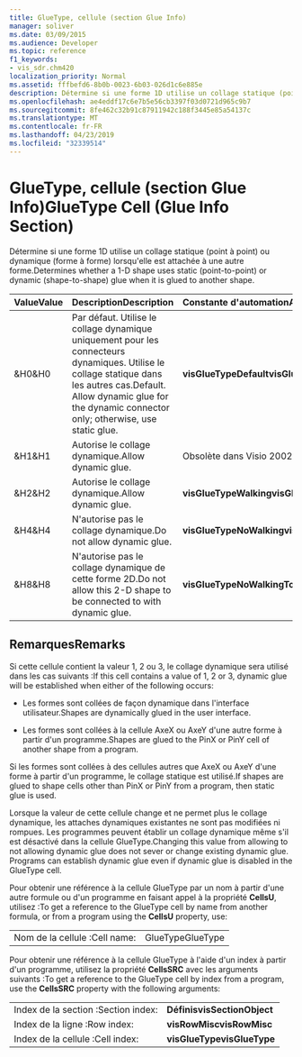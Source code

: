 ```yaml
---
title: GlueType, cellule (section Glue Info)
manager: soliver
ms.date: 03/09/2015
ms.audience: Developer
ms.topic: reference
f1_keywords:
- vis_sdr.chm420
localization_priority: Normal
ms.assetid: fffbefd6-8b0b-0023-6b03-026d1c6e885e
description: Détermine si une forme 1D utilise un collage statique (point à point) ou dynamique (forme à forme) lorsqu'elle est attachée à une autre forme.
ms.openlocfilehash: ae4eddf17c6e7b5e56cb3397f03d0721d965c9b7
ms.sourcegitcommit: 8fe462c32b91c87911942c188f3445e85a54137c
ms.translationtype: MT
ms.contentlocale: fr-FR
ms.lasthandoff: 04/23/2019
ms.locfileid: "32339514"
---
```

# <a name="gluetype-cell-glue-info-section"></a><span data-ttu-id="26715-103">GlueType, cellule (section Glue Info)</span><span class="sxs-lookup"><span data-stu-id="26715-103">GlueType Cell (Glue Info Section)</span></span>

<span data-ttu-id="26715-104">Détermine si une forme 1D utilise un collage statique (point à point) ou dynamique (forme à forme) lorsqu'elle est attachée à une autre forme.</span><span class="sxs-lookup"><span data-stu-id="26715-104">Determines whether a 1-D shape uses static (point-to-point) or dynamic (shape-to-shape) glue when it is glued to another shape.</span></span>
  
|<span data-ttu-id="26715-105">**Value**</span><span class="sxs-lookup"><span data-stu-id="26715-105">**Value**</span></span>|<span data-ttu-id="26715-106">**Description**</span><span class="sxs-lookup"><span data-stu-id="26715-106">**Description**</span></span>|<span data-ttu-id="26715-107">**Constante d'automation**</span><span class="sxs-lookup"><span data-stu-id="26715-107">**Automation constant**</span></span>|
|:-----|:-----|:-----|
| <span data-ttu-id="26715-108">&amp;H0</span><span class="sxs-lookup"><span data-stu-id="26715-108">&amp;H0</span></span>  <br/> | <span data-ttu-id="26715-p101">Par défaut. Utilise le collage dynamique uniquement pour les connecteurs dynamiques. Utilise le collage statique dans les autres cas.</span><span class="sxs-lookup"><span data-stu-id="26715-p101">Default. Allow dynamic glue for the dynamic connector only; otherwise, use static glue.</span></span>  <br/> |<span data-ttu-id="26715-111">**visGlueTypeDefault**</span><span class="sxs-lookup"><span data-stu-id="26715-111">**visGlueTypeDefault**</span></span> <br/> |
| <span data-ttu-id="26715-112">&amp;H1</span><span class="sxs-lookup"><span data-stu-id="26715-112">&amp;H1</span></span>  <br/> | <span data-ttu-id="26715-113">Autorise le collage dynamique.</span><span class="sxs-lookup"><span data-stu-id="26715-113">Allow dynamic glue.</span></span>  <br/> | <span data-ttu-id="26715-114">Obsolète dans Visio 2002</span><span class="sxs-lookup"><span data-stu-id="26715-114">Obsolete in Visio 2002</span></span>  <br/> |
| <span data-ttu-id="26715-115">&amp;H2</span><span class="sxs-lookup"><span data-stu-id="26715-115">&amp;H2</span></span>  <br/> | <span data-ttu-id="26715-116">Autorise le collage dynamique.</span><span class="sxs-lookup"><span data-stu-id="26715-116">Allow dynamic glue.</span></span>  <br/> |<span data-ttu-id="26715-117">**visGlueTypeWalking**</span><span class="sxs-lookup"><span data-stu-id="26715-117">**visGlueTypeWalking**</span></span> <br/> |
| <span data-ttu-id="26715-118">&amp;H4</span><span class="sxs-lookup"><span data-stu-id="26715-118">&amp;H4</span></span>  <br/> | <span data-ttu-id="26715-119">N'autorise pas le collage dynamique.</span><span class="sxs-lookup"><span data-stu-id="26715-119">Do not allow dynamic glue.</span></span>  <br/> |<span data-ttu-id="26715-120">**visGlueTypeNoWalking**</span><span class="sxs-lookup"><span data-stu-id="26715-120">**visGlueTypeNoWalking**</span></span> <br/> |
| <span data-ttu-id="26715-121">&amp;H8</span><span class="sxs-lookup"><span data-stu-id="26715-121">&amp;H8</span></span>  <br/> | <span data-ttu-id="26715-122">N'autorise pas le collage dynamique de cette forme 2D.</span><span class="sxs-lookup"><span data-stu-id="26715-122">Do not allow this 2-D shape to be connected to with dynamic glue.</span></span>  <br/> |<span data-ttu-id="26715-123">**visGlueTypeNoWalkingTo**</span><span class="sxs-lookup"><span data-stu-id="26715-123">**visGlueTypeNoWalkingTo**</span></span> <br/> |
   
## <a name="remarks"></a><span data-ttu-id="26715-124">Remarques</span><span class="sxs-lookup"><span data-stu-id="26715-124">Remarks</span></span>

<span data-ttu-id="26715-125">Si cette cellule contient la valeur 1, 2 ou 3, le collage dynamique sera utilisé dans les cas suivants :</span><span class="sxs-lookup"><span data-stu-id="26715-125">If this cell contains a value of 1, 2 or 3, dynamic glue will be established when either of the following occurs:</span></span>
  
- <span data-ttu-id="26715-126">Les formes sont collées de façon dynamique dans l'interface utilisateur.</span><span class="sxs-lookup"><span data-stu-id="26715-126">Shapes are dynamically glued in the user interface.</span></span>
    
- <span data-ttu-id="26715-127">Les formes sont collées à la cellule AxeX ou AxeY d'une autre forme à partir d'un programme.</span><span class="sxs-lookup"><span data-stu-id="26715-127">Shapes are glued to the PinX or PinY cell of another shape from a program.</span></span>
    
<span data-ttu-id="26715-128">Si les formes sont collées à des cellules autres que AxeX ou AxeY d'une forme à partir d'un programme, le collage statique est utilisé.</span><span class="sxs-lookup"><span data-stu-id="26715-128">If shapes are glued to shape cells other than PinX or PinY from a program, then static glue is used.</span></span>
  
<span data-ttu-id="26715-p102">Lorsque la valeur de cette cellule change et ne permet plus le collage dynamique, les attaches dynamiques existantes ne sont pas modifiées ni rompues. Les programmes peuvent établir un collage dynamique même s'il est désactivé dans la cellule GlueType.</span><span class="sxs-lookup"><span data-stu-id="26715-p102">Changing this value from allowing to not allowing dynamic glue does not sever or change existing dynamic glue. Programs can establish dynamic glue even if dynamic glue is disabled in the GlueType cell.</span></span>
  
<span data-ttu-id="26715-131">Pour obtenir une référence à la cellule GlueType par un nom à partir d'une autre formule ou d'un programme en faisant appel à la propriété **CellsU**, utilisez :</span><span class="sxs-lookup"><span data-stu-id="26715-131">To get a reference to the GlueType cell by name from another formula, or from a program using the **CellsU** property, use:</span></span> 
  
|||
|:-----|:-----|
| <span data-ttu-id="26715-132">Nom de la cellule :</span><span class="sxs-lookup"><span data-stu-id="26715-132">Cell name:</span></span>  <br/> | <span data-ttu-id="26715-133">GlueType</span><span class="sxs-lookup"><span data-stu-id="26715-133">GlueType</span></span>  <br/> |
   
<span data-ttu-id="26715-134">Pour obtenir une référence à la cellule GlueType à l'aide d'un index à partir d'un programme, utilisez la propriété **CellsSRC** avec les arguments suivants :</span><span class="sxs-lookup"><span data-stu-id="26715-134">To get a reference to the GlueType cell by index from a program, use the **CellsSRC** property with the following arguments:</span></span> 
  
|||
|:-----|:-----|
| <span data-ttu-id="26715-135">Index de la section :</span><span class="sxs-lookup"><span data-stu-id="26715-135">Section index:</span></span>  <br/> |<span data-ttu-id="26715-136">**Définis**</span><span class="sxs-lookup"><span data-stu-id="26715-136">**visSectionObject**</span></span> <br/> |
| <span data-ttu-id="26715-137">Index de la ligne :</span><span class="sxs-lookup"><span data-stu-id="26715-137">Row index:</span></span>  <br/> |<span data-ttu-id="26715-138">**visRowMisc**</span><span class="sxs-lookup"><span data-stu-id="26715-138">**visRowMisc**</span></span> <br/> |
| <span data-ttu-id="26715-139">Index de la cellule :</span><span class="sxs-lookup"><span data-stu-id="26715-139">Cell index:</span></span>  <br/> |<span data-ttu-id="26715-140">**visGlueType**</span><span class="sxs-lookup"><span data-stu-id="26715-140">**visGlueType**</span></span> <br/> |
   

